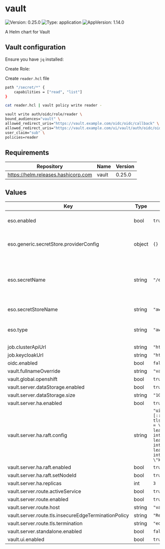 # vault

![Version: 0.25.0](https://img.shields.io/badge/Version-0.25.0-informational?style=flat-square) ![Type: application](https://img.shields.io/badge/Type-application-informational?style=flat-square) ![AppVersion: 1.14.0](https://img.shields.io/badge/AppVersion-1.14.0-informational?style=flat-square)

A Helm chart for Vault

## Vault configuration

Ensure you have `jq` installed:

Create Role:

Create `reader.hcl` file

```bash
path "/secret/*" {
    capabilities = ["read", "list"]
}
```

```bash
cat reader.hcl | vault policy write reader -
```

```bash
vault write auth/oidc/role/reader \
bound_audiences="vault" \
allowed_redirect_uris="https://vault.example.com/oidc/oidc/callback" \
allowed_redirect_uris="https://vault.example.com/ui/vault/auth/oidc/oidc/callback" \
user_claim="sub" \
policies=reader
```

## Requirements

| Repository | Name | Version |
|------------|------|---------|
| https://helm.releases.hashicorp.com | vault | 0.25.0 |

## Values

| Key | Type | Default | Description |
|-----|------|---------|-------------|
| eso.enabled | bool | `true` | Install components of the ESO. |
| eso.generic.secretStore.providerConfig | object | `{}` | Defines SecretStore provider configuration. |
| eso.secretName | string | `"/edp/eks/addons/vault-okd"` | Value name in AWS ParameterStore, AWS SecretsManager or other Secret Store. |
| eso.secretStoreName | string | `"aws-parameterstore"` | Defines Secret Store name. |
| eso.type | string | `"aws"` | Defines provider type. One of `aws` or `generic`. |
| job.clusterApiUrl | string | `"https://api.example.com:6443"` |  |
| job.keycloakUrl | string | `"https://keycloak.example.com/auth/realms/shared"` |  |
| oidc.enabled | bool | `false` |  |
| vault.fullnameOverride | string | `"vault"` |  |
| vault.global.openshift | bool | `true` |  |
| vault.server.dataStorage.enabled | bool | `true` |  |
| vault.server.dataStorage.size | string | `"1Gi"` |  |
| vault.server.ha.enabled | bool | `true` |  |
| vault.server.ha.raft.config | string | `"ui = true\nlistener \"tcp\" {\n  address = \"[::]:8200\"\n  cluster_address = \"[::]:8201\"\n  tls_disable = 1\n}\n\nstorage \"raft\" {\n  path = \"/vault/data\"\n    retry_join {\n    leader_api_addr = \"http://vault-0.vault-internal:8200\"\n  }\n  retry_join {\n    leader_api_addr = \"http://vault-1.vault-internal:8200\"\n  }\n  retry_join {\n    leader_api_addr = \"http://vault-2.vault-internal:8200\"\n  }\n}\n\nservice_registration \"kubernetes\" {}\n"` |  |
| vault.server.ha.raft.enabled | bool | `true` |  |
| vault.server.ha.raft.setNodeId | bool | `true` |  |
| vault.server.ha.replicas | int | `3` |  |
| vault.server.route.activeService | bool | `true` |  |
| vault.server.route.enabled | bool | `true` |  |
| vault.server.route.host | string | `"vault.example.com"` |  |
| vault.server.route.tls.insecureEdgeTerminationPolicy | string | `"Redirect"` |  |
| vault.server.route.tls.termination | string | `"edge"` |  |
| vault.server.standalone.enabled | bool | `false` |  |
| vault.ui.enabled | bool | `true` |  |
